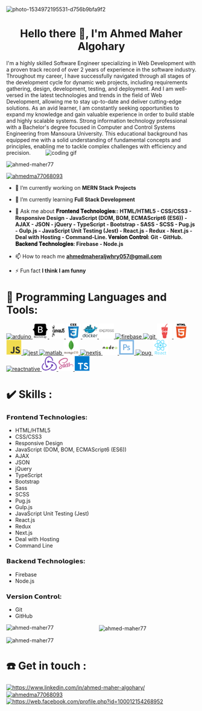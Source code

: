 ![photo-1534972195531-d756b9bfa9f2](https://github.com/Ahmed-Maher77/Ahmed-Maher77/assets/112467034/896ee8ba-0d98-4aec-b6b7-c7f2dbcef3f8)

<h1 align="center">Hello there 👋, I'm Ahmed Maher Algohary</h1>
I'm a highly skilled Software Engineer specializing in Web Development with a proven track record of over 2 years of experience in the software industry. Throughout my career, I have successfully navigated through all stages of the development cycle for dynamic web projects, including requirements gathering, design, development, testing, and deployment. And I am well-versed in the latest technologies and trends in the field of Web Development, allowing me to stay up-to-date and deliver cutting-edge solutions. As an avid learner, I am constantly seeking opportunities to expand my knowledge and gain valuable experience in order to build stable and highly scalable systems. Strong information technology professional with a Bachelor's degree focused in Computer and Control Systems Engineering from Mansoura University. This educational background has equipped me with a solid understanding of fundamental concepts and principles, enabling me to tackle complex challenges with efficiency and precision.

<img align="right" alt="coding gif" width="400" src="https://cdn.dribbble.com/users/1162077/screenshots/3848914/programmer.gif">

<p align="left"> <img src="https://komarev.com/ghpvc/?username=ahmed-maher77&label=Profile%20views&color=0e75b6&style=flat" alt="ahmed-maher77" /> </p>

<p align="left"> <a href="https://twitter.com/ahmedma7706809" target="blank"><img src="https://img.shields.io/twitter/follow/ahmedma77068093?logo=twitter&style=for-the-badge" alt="ahmedma77068093" /></a> </p>

- 🔭 I’m currently working on **MERN Stack Projects**

- 🌱 I’m currently learning **Full Stack Development**


- 💬 Ask me about **𝐅𝐫𝐨𝐧𝐭𝐞𝐧𝐝 𝐓𝐞𝐜𝐡𝐧𝐨𝐥𝐨𝐠𝐢𝐞𝐬:: HTML/HTML5 - CSS/CSS3 - Responsive Design - JavaScript (DOM, BOM, ECMAScript6 (ES6)) - AJAX - JSON - jQuery - TypeScript - Bootstrap - SASS - SCSS - Pug.js - Gulp.js - JavaScript Unit Testing (Jest) - React.js - Redux - Next.js - Deal with Hosting - Command-Line. 𝐕𝐞𝐫𝐬𝐢𝐨𝐧 𝐂𝐨𝐧𝐭𝐫𝐨𝐥: Git - GitHub. 𝐁𝐚𝐜𝐤𝐞𝐧𝐝 𝐓𝐞𝐜𝐡𝐧𝐨𝐥𝐨𝐠𝐢𝐞𝐬: Firebase - Node.js**

- 📫 How to reach me **ahmedmaheraljwhry057@gmail.com**

- ⚡ Fun fact **I think I am funny**

<h1 align="left">📝 Programming Languages and Tools:</h1>
<p align="left"> <a href="https://www.arduino.cc/" title="Arduino" target="_blank" rel="noreferrer"> <img src="https://cdn.worldvectorlogo.com/logos/arduino-1.svg" alt="arduino" width="40" height="40"/> </a> <a href="https://getbootstrap.com" title="Bootstrap" target="_blank" rel="noreferrer"> <img src="https://raw.githubusercontent.com/devicons/devicon/master/icons/bootstrap/bootstrap-plain-wordmark.svg" alt="bootstrap" width="40" height="40"/> </a> <a href="https://canvasjs.com" title="canvas.js" target="_blank" rel="noreferrer"> <img src="https://raw.githubusercontent.com/Hardik0307/Hardik0307/master/assets/canvasjs-charts.svg" alt="canvasjs" width="40" height="40"/> </a> <a href="https://www.w3schools.com/css/" target="_blank" rel="noreferrer"> <img src="https://raw.githubusercontent.com/devicons/devicon/master/icons/css3/css3-original-wordmark.svg" alt="css3" width="40" height="40"/> </a> <a href="https://www.docker.com/" title="Docker" target="_blank" rel="noreferrer"> <img src="https://raw.githubusercontent.com/devicons/devicon/master/icons/docker/docker-original-wordmark.svg" alt="docker" width="40" height="40"/> </a> <a href="https://expressjs.com" title="Express.js" target="_blank" rel="noreferrer"> <img src="https://raw.githubusercontent.com/devicons/devicon/master/icons/express/express-original-wordmark.svg" alt="express" width="40" height="40"/> </a> <a href="https://firebase.google.com/" title="Firebase" target="_blank" rel="noreferrer"> <img src="https://www.vectorlogo.zone/logos/firebase/firebase-icon.svg" alt="firebase" width="40" height="40"/> </a> <a href="https://git-scm.com/" target="_blank" rel="noreferrer"> <img src="https://www.vectorlogo.zone/logos/git-scm/git-scm-icon.svg" alt="git" width="40" height="40"/> </a> <a href="https://gulpjs.com" target="_blank" rel="noreferrer"> <img src="https://raw.githubusercontent.com/devicons/devicon/master/icons/gulp/gulp-plain.svg" alt="gulp" width="40" height="40"/> </a> <a href="https://www.w3.org/html/" target="_blank" rel="noreferrer"> <img src="https://raw.githubusercontent.com/devicons/devicon/master/icons/html5/html5-original-wordmark.svg" alt="html5" width="40" height="40"/> </a> <a href="https://developer.mozilla.org/en-US/docs/Web/JavaScript" title="JavaScript" target="_blank" rel="noreferrer"> <img src="https://raw.githubusercontent.com/devicons/devicon/master/icons/javascript/javascript-original.svg" alt="javascript" width="40" height="40"/> </a> <a href="https://jestjs.io" title="Jest (Unit Testing)" target="_blank" rel="noreferrer"> <img src="https://www.vectorlogo.zone/logos/jestjsio/jestjsio-icon.svg" alt="jest" width="40" height="40"/> </a> <a href="https://www.mathworks.com/" title="MatLab" target="_blank" rel="noreferrer"> <img src="https://upload.wikimedia.org/wikipedia/commons/2/21/Matlab_Logo.png" alt="matlab" width="40" height="40"/> </a> <a href="https://www.mongodb.com/" title="MongoDB" target="_blank" rel="noreferrer"> <img src="https://raw.githubusercontent.com/devicons/devicon/master/icons/mongodb/mongodb-original-wordmark.svg" alt="mongodb" width="40" height="40"/> </a> <a href="https://nextjs.org/" title="Next.js" target="_blank" rel="noreferrer"> <img src="https://cdn.worldvectorlogo.com/logos/nextjs-2.svg" alt="nextjs" width="40" height="40"/> </a> <a href="https://nodejs.org" title="Node.js" target="_blank" rel="noreferrer"> <img src="https://raw.githubusercontent.com/devicons/devicon/master/icons/nodejs/nodejs-original-wordmark.svg" alt="nodejs" width="40" height="40"/> </a> <a href="https://www.photoshop.com/en" title="Photoshop" target="_blank" rel="noreferrer"> <img src="https://raw.githubusercontent.com/devicons/devicon/master/icons/photoshop/photoshop-line.svg" alt="photoshop" width="40" height="40"/> </a> <a href="https://pugjs.org" title="Pug.js" target="_blank" rel="noreferrer"> <img src="https://cdn.worldvectorlogo.com/logos/pug.svg" alt="pug" width="40" height="40"/> </a> <a href="https://reactjs.org/" title="React.js" target="_blank" rel="noreferrer"> <img src="https://raw.githubusercontent.com/devicons/devicon/master/icons/react/react-original-wordmark.svg" alt="react" width="40" height="40"/> </a> <a href="https://reactnative.dev/" title="React Native" target="_blank" rel="noreferrer"> <img src="https://reactnative.dev/img/header_logo.svg" alt="reactnative" width="40" height="40"/> </a> <a href="https://redux.js.org" title="Redux" target="_blank" rel="noreferrer"> <img src="https://raw.githubusercontent.com/devicons/devicon/master/icons/redux/redux-original.svg" alt="redux" width="40" height="40"/> </a> <a href="https://sass-lang.com" title="Saas" target="_blank" rel="noreferrer"> <img src="https://raw.githubusercontent.com/devicons/devicon/master/icons/sass/sass-original.svg" alt="sass" width="40" height="40"/> </a> <a href="https://www.typescriptlang.org/" target="_blank" rel="noreferrer"> <img src="https://raw.githubusercontent.com/devicons/devicon/master/icons/typescript/typescript-original.svg" alt="typescript" width="40" height="40"/> </a> </p>


<h1 align="left">✔️ Skills :</h1>
<h3>𝗙𝗿𝗼𝗻𝘁𝗲𝗻𝗱 𝗧𝗲𝗰𝗵𝗻𝗼𝗹𝗼𝗴𝗶𝗲𝘀:</h3>

- HTML/HTML5
- CSS/CSS3
- Responsive Design
- JavaScript (DOM, BOM, ECMAScript6 (ES6))
- AJAX
- JSON
- jQuery
- TypeScript
- Bootstrap
- Sass
- SCSS
- Pug.js
- Gulp.js
- JavaScript Unit Testing (Jest)
- React.js
- Redux
- Next.js
- Deal with Hosting
- Command Line

<h3>𝗕𝗮𝗰𝗸𝗲𝗻𝗱 𝗧𝗲𝗰𝗵𝗻𝗼𝗹𝗼𝗴𝗶𝗲𝘀:</h3>

- Firebase 
- Node.js

<h3>𝗩𝗲𝗿𝘀𝗶𝗼𝗻 𝗖𝗼𝗻𝘁𝗿𝗼𝗹:</h3>

- Git
- GitHub


<!--
<h3 align="left">Support:</h3>
<p><a href="https://www.buymeacoffee.com/https://bmc.link/ahmedmaherv"> <img align="left" src="https://cdn.buymeacoffee.com/buttons/v2/default-yellow.png" height="50" width="210" alt="https://bmc.link/ahmedmaherv" /></a></p><br><br>
-->


<p ><img align="left"  width="48%" src="https://github-readme-stats.vercel.app/api/top-langs?username=ahmed-maher77&show_icons=true&locale=en&layout=compact" alt="ahmed-maher77" /></p>

<p >&nbsp;<img align="center" src="https://github-readme-stats.vercel.app/api?username=ahmed-maher77&show_icons=true&locale=en" alt="ahmed-maher77" /></p>

<p><img align="center" src="https://github-readme-streak-stats.herokuapp.com/?user=ahmed-maher77&" alt="ahmed-maher77" /></p>


<h1 align="left">☎️ Get in touch :</h1>
<p align="left">
<a href="https://linkedin.com/in/https://www.linkedin.com/in/ahmed-maher-algohary/" target="blank"><img align="center" src="https://raw.githubusercontent.com/rahuldkjain/github-profile-readme-generator/master/src/images/icons/Social/linked-in-alt.svg" alt="https://www.linkedin.com/in/ahmed-maher-algohary/" height="30" width="40" /></a>
<a href="https://twitter.com/ahmedma77068093" target="blank"><img align="center" src="https://raw.githubusercontent.com/rahuldkjain/github-profile-readme-generator/master/src/images/icons/Social/twitter.svg" alt="ahmedma77068093" height="30" width="40" /></a>
<a href="https://fb.com/https://web.facebook.com/profile.php?id=100012154268952" target="blank"><img align="center" src="https://raw.githubusercontent.com/rahuldkjain/github-profile-readme-generator/master/src/images/icons/Social/facebook.svg" alt="https://web.facebook.com/profile.php?id=100012154268952" height="30" width="40" /></a>
</p>
